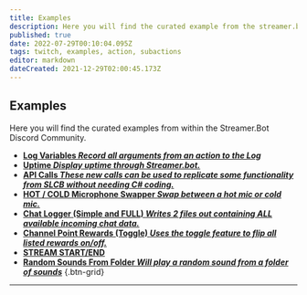```yaml
---
title: Examples
description: Here you will find the curated example from the streamer.bot discord .
published: true
date: 2022-07-29T00:10:04.095Z
tags: twitch, examples, action, subactions
editor: markdown
dateCreated: 2021-12-29T02:00:45.173Z
---
```


## Examples 

Here you will find the curated examples from within the Streamer.Bot Discord Community. 
 
* [**Log Variables *Record all arguments from an action to the Log***](/en/Sub-Actions/Code/Execute-CSharp-Code/Examples/Log-All-Arguments)
* [**Uptime *Display uptime through Streamer.bot.***](/en/Examples/uptime)
* [**API Calls *These new calls can be used to replicate some functionality from SLCB without needing C# coding.***](/en/Examples/api-calls)
* [**HOT / COLD Microphone Swapper *Swap between a hot mic or cold mic.***](/en/Examples/hot-cold-mic)
* [**Chat Logger (Simple and FULL) *Writes 2 files out containing ALL available incoming chat data.***](/en/Examples/chat-logger)
* [**Channel Point Rewards (Toggle) *Uses the toggle feature to flip all listed rewards on/off.***](/en/Examples/cpr-toggle)
* [**STREAM START/END**](/en/Examples/stream-start-stop)
* [**Random Sounds From Folder *Will play a random sound from a folder of sounds***](/en/Examples/random-sound-from-folder)
{.btn-grid}


***
